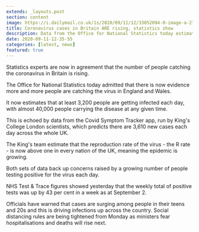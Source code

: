 ```yaml
---
extends: _layouts.post
section: content
image: https://i.dailymail.co.uk/1s/2020/09/11/12/33052094-0-image-a-27_1599823543981.jpg 
title: Coronavirus cases in Britain ARE rising, statistics show 
description: Data from the Office for National Statistics today estimated that there are 3,200 new coronavirus infections each day in England and Wales and admitted the figure is rising. 
date: 2020-09-11-12-35-55 
categories: [latest, news] 
featured: true 
--- 
```

Statistics experts are now in agreement that the number of people catching the coronavirus in Britain is rising.

The Office for National Statistics today admitted that there is now evidence more and more people are catching the virus in England and Wales.

It now estimates that at least 3,200 people are getting infected each day, with almost 40,000 people carrying the disease at any given time.

This is echoed by data from the Covid Symptom Tracker app, run by King's College London scientists, which predicts there are 3,610 new cases each day across the whole UK.

The King's team estimate that the reproduction rate of the virus - the R rate - is now above one in every nation of the UK, meaning the epidemic is growing.

Both sets of data back up concerns raised by a growing number of people testing positive for the virus each day. 

NHS Test & Trace figures showed yesterday that the weekly total of positive tests was up by 43 per cent in a week as at September 2.

Officials have warned that cases are surging among people in their teens and 20s and this is driving infections up across the country. Social distancing rules are being tightened from Monday as ministers fear hospitalisations and deaths will rise next. 













